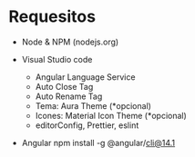 # Requesitos

- Node & NPM (nodejs.org)

- Visual Studio code
  - Angular Language Service
  - Auto Close Tag
  - Auto Rename Tag
  - Tema: Aura Theme (*opcional)
  - Icones: Material Icon Theme (*opcional)
  - editorConfig, Prettier, eslint

- Angular 
   npm install -g @angular/cli@14.1